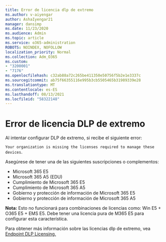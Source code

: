 ```yaml
---
title: Error de licencia dlp de extremo
ms.author: v-aiyengar
author: AshaIyengar21
manager: dansimp
ms.date: 11/23/2020
ms.audience: Admin
ms.topic: article
ms.service: o365-administration
ROBOTS: NOINDEX, NOFOLLOW
localization_priority: Normal
ms.collection: Adm_O365
ms.custom:
- "3200001"
- "7176"
ms.openlocfilehash: c32ab88a72c265be411350e50756f5b2e1e3337c
ms.sourcegitcommit: ab75f66355116e995b3cb5505465b31989339e28
ms.translationtype: MT
ms.contentlocale: es-ES
ms.lasthandoff: 08/13/2021
ms.locfileid: "58322148"
---
```

# <a name="endpoint-dlp-licensing-error"></a>Error de licencia DLP de extremo

Al intentar configurar DLP de extremo, si recibe el siguiente error:

`Your organization is missing the licenses required to manage these devices`.

Asegúrese de tener una de las siguientes suscripciones o complementos:

- Microsoft 365 E5
- Microsoft 365 A5 (EDU)
- Cumplimiento de Microsoft 365 E5
- Cumplimiento de Microsoft 365 A5
- Gobierno y protección de información de Microsoft 365 E5
- Gobierno y protección de información de Microsoft 365 A5

**Nota:** Esto no funcionará para combinaciones de licencias como: Win E5 + O365 E5 + EMS E5. Debe tener una licencia pura de M365 E5 para configurar esta característica.

Para obtener más información sobre las licencias dlp de extremo, vea [Endpoint DLP Licensing.](https://docs.microsoft.com/microsoft-365/compliance/endpoint-dlp-getting-started#onboarding-devices-into-device-management)
